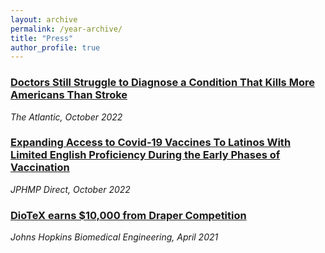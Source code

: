 ```yaml
---
layout: archive
permalink: /year-archive/
title: "Press"
author_profile: true
---
```


### [Doctors Still Struggle to Diagnose a Condition That Kills More Americans Than Stroke](https://www.theatlantic.com/health/archive/2022/10/sepsis-artificial-intelligence-diagnosing-early-detection/671755/)

*The Atlantic, October 2022*

### [Expanding Access to Covid-19 Vaccines To Latinos With Limited English Proficiency During the Early Phases of Vaccination](https://jphmpdirect.com/2022/10/06/expanding-access-to-covid-19-vaccines-to-latinos-with-limited-english-proficiency-during-the-early-phases-of-vaccination/)

*JPHMP Direct, October 2022*

### [DioTeX earns $10,000 from Draper Competition](https://www.bme.jhu.edu/news-events/news/diotex-earns-10000-from-draper-competition/)

*Johns Hopkins Biomedical Engineering, April 2021*
